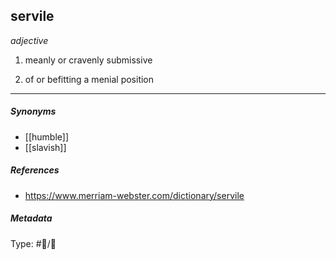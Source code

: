 ## servile  # 

_adjective_

1. meanly or cravenly submissive

2. of or befitting a menial position

___

##### Synonyms

-   [[humble]]
-   [[slavish]]

##### References

- https://www.merriam-webster.com/dictionary/servile

##### Metadata

Type: #💬/💬 